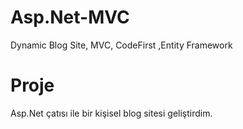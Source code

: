 # Asp.Net-MVC

Dynamic Blog Site, MVC, CodeFirst ,Entity Framework



# Proje

Asp.Net çatısı ile bir kişisel blog sitesi geliştirdim.

